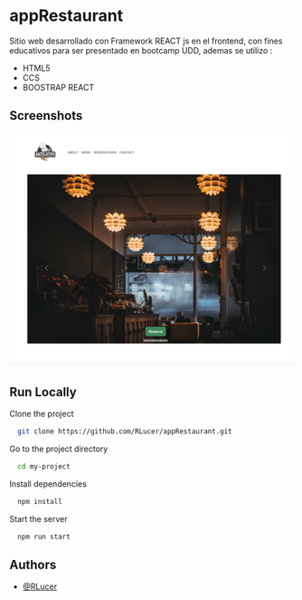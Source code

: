 
# appRestaurant

Sitio web desarrollado con Framework REACT js en el frontend, con fines educativos para ser presentado en bootcamp UDD, ademas se utilizo :
- HTML5
- CCS
- BOOSTRAP REACT

## Screenshots

![App Screenshot](/public/screenshot.png)


## Run Locally

Clone the project

```bash
  git clone https://github.com/RLucer/appRestaurant.git
```

Go to the project directory

```bash
  cd my-project
```

Install dependencies

```bash
  npm install
```

Start the server

```bash
  npm run start
```



## Authors

- [@RLucer](https://github.com/RLucer/)

